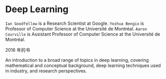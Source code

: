 # Deep Learning 

`Ian Goodfellow` is a Research Scientist at Google.
`Yoshua Bengio` is Professor of Computer Science at the Université de Montréal.
`Aaron Courville` is Assistant Professor of Computer Science at the Université de Montréal.



2016 年的书

An introduction to a broad range of topics in deep learning, covering mathematical and conceptual background, deep learning techniques used in industry, and research perspectives.

